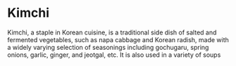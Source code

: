 # Kimchi
Kimchi, a staple in Korean cuisine, is a traditional side dish of salted and fermented vegetables, such as napa cabbage and Korean radish,
made with a widely varying selection of seasonings including gochugaru, spring onions, garlic, ginger, and jeotgal, etc.
It is also used in a variety of soups
